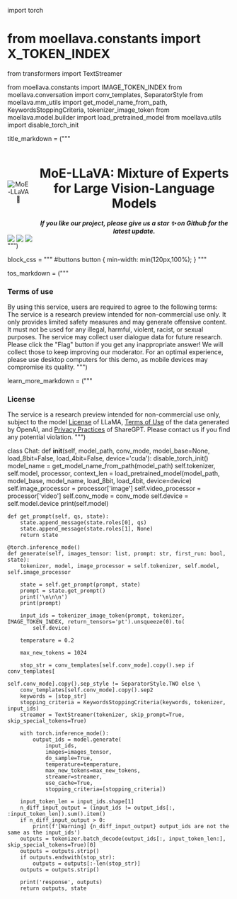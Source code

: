 import torch

# from moellava.constants import X_TOKEN_INDEX
from transformers import TextStreamer

from moellava.constants import IMAGE_TOKEN_INDEX
from moellava.conversation import conv_templates, SeparatorStyle
from moellava.mm_utils import get_model_name_from_path, KeywordsStoppingCriteria, tokenizer_image_token
from moellava.model.builder import load_pretrained_model
from moellava.utils import disable_torch_init

title_markdown = ("""
<div style="display: flex; justify-content: center; align-items: center; text-align: center;">
  <a href="https://github.com/PKU-YuanGroup/MoE-LLaVA" style="margin-right: 20px; text-decoration: none; display: flex; align-items: center;">
    <img src="https://s11.ax1x.com/2023/12/28/piqvDMV.png" alt="MoE-LLaVA🚀" style="max-width: 120px; height: auto;">
  </a>
  <div>
    <h1 >MoE-LLaVA: Mixture of Experts for Large Vision-Language Models</h1>
    <h5 style="margin: 0;">If you like our project, please give us a star ✨ on Github for the latest update.</h5>
  </div>
</div>


<div align="center">
    <div style="display:flex; gap: 0.25rem;" align="center">
        <a href='https://github.com/PKU-YuanGroup/MoE-LLaVA'><img src='https://img.shields.io/badge/Github-Code-blue'></a>
        <a href="https://arxiv.org/pdf/2310.01852.pdf"><img src="https://img.shields.io/badge/Arxiv-2310.01852-red"></a>
        <a href='https://github.com/PKU-YuanGroup/MoE-LLaVA/stargazers'><img src='https://img.shields.io/github/stars/PKU-YuanGroup/MoE-LLaVA.svg?style=social'></a>
    </div>
</div>
""")

block_css = """
#buttons button {
    min-width: min(120px,100%);
}
"""

tos_markdown = ("""
### Terms of use
By using this service, users are required to agree to the following terms:
The service is a research preview intended for non-commercial use only. It only provides limited safety measures and may generate offensive content. It must not be used for any illegal, harmful, violent, racist, or sexual purposes. The service may collect user dialogue data for future research.
Please click the "Flag" button if you get any inappropriate answer! We will collect those to keep improving our moderator.
For an optimal experience, please use desktop computers for this demo, as mobile devices may compromise its quality.
""")

learn_more_markdown = ("""
### License
The service is a research preview intended for non-commercial use only, subject to the model [License](https://github.com/facebookresearch/llama/blob/main/MODEL_CARD.md) of LLaMA, [Terms of Use](https://openai.com/policies/terms-of-use) of the data generated by OpenAI, and [Privacy Practices](https://chrome.google.com/webstore/detail/sharegpt-share-your-chatg/daiacboceoaocpibfodeljbdfacokfjb) of ShareGPT. Please contact us if you find any potential violation.
""")


class Chat:
    def __init__(self, model_path, conv_mode, model_base=None, load_8bit=False, load_4bit=False, device='cuda'):
        disable_torch_init()
        model_name = get_model_name_from_path(model_path)
        self.tokenizer, self.model, processor, context_len = load_pretrained_model(model_path, model_base, model_name,
                                                                                   load_8bit, load_4bit,
                                                                                   device=device)
        self.image_processor = processor['image']
        self.video_processor = processor['video']
        self.conv_mode = conv_mode
        self.device = self.model.device
        print(self.model)

    def get_prompt(self, qs, state):
        state.append_message(state.roles[0], qs)
        state.append_message(state.roles[1], None)
        return state

    @torch.inference_mode()
    def generate(self, images_tensor: list, prompt: str, first_run: bool, state):
        tokenizer, model, image_processor = self.tokenizer, self.model, self.image_processor

        state = self.get_prompt(prompt, state)
        prompt = state.get_prompt()
        print('\n\n\n')
        print(prompt)

        input_ids = tokenizer_image_token(prompt, tokenizer, IMAGE_TOKEN_INDEX, return_tensors='pt').unsqueeze(0).to(
            self.device)

        temperature = 0.2

        max_new_tokens = 1024

        stop_str = conv_templates[self.conv_mode].copy().sep if conv_templates[
                                                                    self.conv_mode].copy().sep_style != SeparatorStyle.TWO else \
        conv_templates[self.conv_mode].copy().sep2
        keywords = [stop_str]
        stopping_criteria = KeywordsStoppingCriteria(keywords, tokenizer, input_ids)
        streamer = TextStreamer(tokenizer, skip_prompt=True, skip_special_tokens=True)

        with torch.inference_mode():
            output_ids = model.generate(
                input_ids,
                images=images_tensor,
                do_sample=True,
                temperature=temperature,
                max_new_tokens=max_new_tokens,
                streamer=streamer,
                use_cache=True,
                stopping_criteria=[stopping_criteria])

        input_token_len = input_ids.shape[1]
        n_diff_input_output = (input_ids != output_ids[:, :input_token_len]).sum().item()
        if n_diff_input_output > 0:
            print(f'[Warning] {n_diff_input_output} output_ids are not the same as the input_ids')
        outputs = tokenizer.batch_decode(output_ids[:, input_token_len:], skip_special_tokens=True)[0]
        outputs = outputs.strip()
        if outputs.endswith(stop_str):
            outputs = outputs[:-len(stop_str)]
        outputs = outputs.strip()

        print('response', outputs)
        return outputs, state

